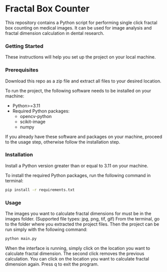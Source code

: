 # Fractal Box Counter
This repository contains a Python script for performing single click fractal box counting on medical images. It can be used for image analysis and fractal dimension calculation in dental research.

### Getting Started
These instructions will help you set up the project on your local machine.

### Prerequisites
Download this repo as a zip file and extract all files to your desired location.

To run the project, the following software needs to be installed on your machine:
- Python>=3.11
- Required Python packages:
  - opencv-python
  - scikit-image
  - numpy

If you already have these software and packages on your machine, proceed to the usage step, otherwise follow the installation step.

### Installation
Install a Python version greater than or equal to 3.11 on your machine.

To install the required Python packages, run the following command in terminal:

```bash
pip install -r requirements.txt
```

### Usage
The images you want to calculate fractal dimensions for must be in the images folder. (Supported file types: jpg, png, tif, gif)
From the terminal, go to the folder where you extracted the project files. Then the project can be run simply with the following command:

```bash
python main.py
```

When the interface is running, simply click on the location you want to calculate fractal dimension.
The second click removes the previous calculation.
You can click on the location you want to calculate fractal dimension again.
Press q to exit the program.
